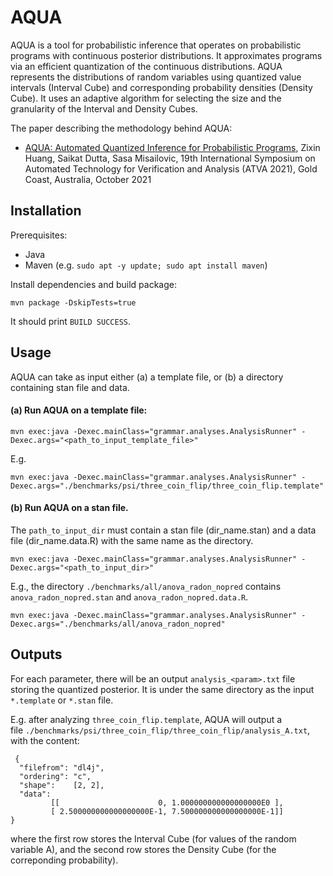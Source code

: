 # AQUA

AQUA is a tool for probabilistic inference that operates on probabilistic programs with continuous posterior distributions. It approximates programs via an efficient quantization of the continuous distributions. AQUA represents the distributions of random variables using quantized value intervals (Interval Cube) and corresponding probability densities (Density Cube). It uses an adaptive algorithm for selecting the size and the granularity of the Interval and Density Cubes.

The paper describing the methodology behind AQUA: 

* [AQUA: Automated Quantized Inference for Probabilistic Programs](https://misailo.cs.illinois.edu/papers/aqua-atva21.pdf), Zixin Huang, Saikat Dutta, Sasa Misailovic, 19th International Symposium on Automated Technology for Verification and Analysis (ATVA 2021), Gold Coast, Australia, October 2021
    
    


## Installation

Prerequisites:

* Java
* Maven (e.g. `sudo apt -y update; sudo apt install maven`)

Install dependencies and build package:

    mvn package -DskipTests=true

It should print `BUILD SUCCESS`.


## Usage

AQUA can take as input either (a) a template file, or (b) a directory containing stan file and data. 

#### (a) Run AQUA on a template file: 
    
    mvn exec:java -Dexec.mainClass="grammar.analyses.AnalysisRunner" -Dexec.args="<path_to_input_template_file>"
    
E.g. 

    mvn exec:java -Dexec.mainClass="grammar.analyses.AnalysisRunner" -Dexec.args="./benchmarks/psi/three_coin_flip/three_coin_flip.template"
    

#### (b) Run AQUA on a stan file. 
The `path_to_input_dir` must contain a stan file (dir_name.stan) and a data file (dir_name.data.R) with the same name as the directory.
    
    mvn exec:java -Dexec.mainClass="grammar.analyses.AnalysisRunner" -Dexec.args="<path_to_input_dir>"
    
E.g., the directory `./benchmarks/all/anova_radon_nopred` contains `anova_radon_nopred.stan` and `anova_radon_nopred.data.R`.

    mvn exec:java -Dexec.mainClass="grammar.analyses.AnalysisRunner" -Dexec.args="./benchmarks/all/anova_radon_nopred"



## Outputs

For each parameter, there will be an output `analysis_<param>.txt` file storing the quantized posterior. It is under the same directory as the input `*.template` or `*.stan` file.

E.g. after analyzing `three_coin_flip.template`, AQUA will output a file `./benchmarks/psi/three_coin_flip/three_coin_flip/analysis_A.txt`, with the content:

     {
      "filefrom": "dl4j",
      "ordering": "c",
      "shape":    [2, 2],
      "data":
             [[                      0, 1.000000000000000000E0 ], 
             [ 2.500000000000000000E-1, 7.500000000000000000E-1]]
    }

where the first row stores the Interval Cube (for values of the random variable A), and the second row stores the Density Cube (for the correponding probability).
